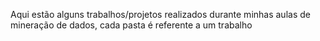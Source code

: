 Aqui estão alguns trabalhos/projetos realizados durante minhas aulas de mineração de dados, cada pasta é referente a um trabalho